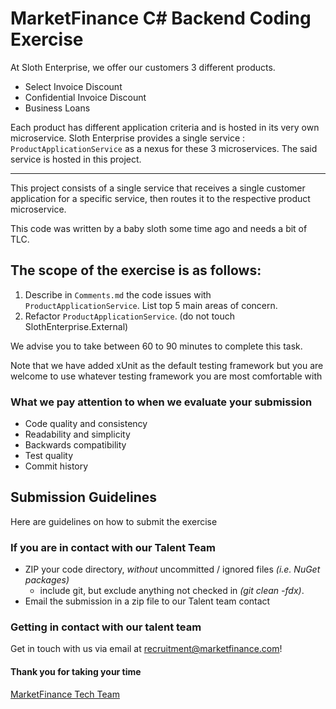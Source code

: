 # MarketFinance C# Backend Coding Exercise
At Sloth Enterprise, we offer our customers 3 different products.
* Select Invoice Discount
* Confidential Invoice Discount
* Business Loans

Each product has different application criteria and is hosted in its very own microservice. Sloth Enterprise provides a single service : `ProductApplicationService` as a nexus for these 3 microservices. The said service is hosted in this project.

---

This project consists of a single service that receives a single customer application for a specific service, then routes it to the respective product microservice.

This code was written by a baby sloth some time ago and needs a bit of TLC. 


## The scope of the exercise is as follows:

1. Describe in `Comments.md` the code issues with `ProductApplicationService`. List top 5 main areas of concern.
2. Refactor `ProductApplicationService`. (do not touch SlothEnterprise.External)

We advise you to take between 60 to 90 minutes to complete this task.

Note that we have added xUnit as the default testing framework but you are welcome to use whatever testing framework you are most comfortable with

### What we pay attention to when we evaluate your submission
* Code quality and consistency
* Readability and simplicity
* Backwards compatibility
* Test quality
* Commit history


## Submission Guidelines
Here are guidelines on how to submit the exercise

### If you are in contact with our Talent Team
* ZIP your code directory, *without* uncommitted / ignored files _(i.e. NuGet packages)_
  - include git, but exclude anything not checked in _(git clean -fdx)_.
* Email the submission in a zip file to our Talent team contact

### Getting in contact with our talent team
Get in touch with us via email at [recruitment@marketfinance.com](recruitment@marketfinance.com)!

#### Thank you for taking your time
[MarketFinance Tech Team](https://github.com/marketfinance)
